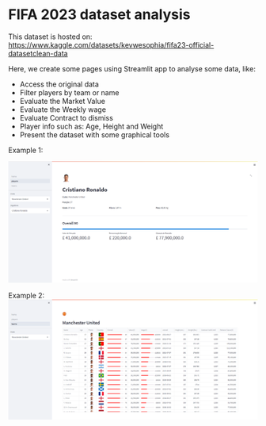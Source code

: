 # FIFA 2023 dataset analysis

This dataset is hosted on: https://www.kaggle.com/datasets/kevwesophia/fifa23-official-datasetclean-data

Here, we create some pages using Streamlit app to analyse some data, like:
- Access the original data
- Filter players by team or name
- Evaluate the Market Value
- Evaluate the Weekly wage
- Evaluate Contract to dismiss
- Player info such as: Age, Height and Weight
- Present the dataset with some graphical tools

Example 1:

![alt text](img/img1.png)


Example 2:
![alt text](img/img2.png)